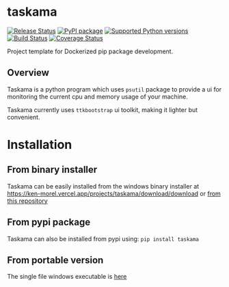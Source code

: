 
# taskama

[![Release Status](https://github.com/ken-morel/taskama/actions/workflows/python-publish.yml/badge.svg)](https://github.com/ken-morel/taskama/releases)
[![PyPI package](https://badge.fury.io/py/taskama.svg)](https://pypi.org/project/taskama)
[![Supported Python versions](https://img.shields.io/pypi/pyversions/taskama)](https://pypi.org/project/taskama)
[![Build Status](https://github.com/ken-morel/taskama/actions/workflows/test.yml/badge.svg?branch=main)](https://github.com/ken-morel/taskama/tree/main)
[![Coverage Status](https://coveralls.io/repos/github/ken-morel/taskama/badge.svg?branch=main)](https://coveralls.io/github/ken-morel/taskama?branch=main)

Project template for Dockerized pip package development.

## Overview

Taskama is a python program which uses `psutil` package to provide a ui for monitoring the current
cpu and memory usage of your machine.

Taskama currently uses `ttkbootstrap` ui toolkit, making it lighter but convenient.

# Installation

## From binary installer

Taskama can be easily installed from the windows binary installer at
https://ken-morel.vercel.app/projects/taskama/download/download
or
[from this repository](/setups/windows/taskama.exe)

## From pypi package

Taskama can also be installed from pypi using: `pip install taskama`

## From portable version

The single file windows executable 
is
[here](/build/windows/taskama.exe)